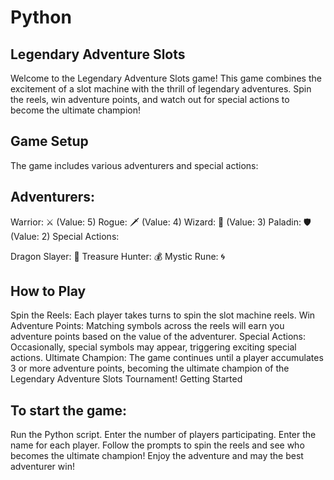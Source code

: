 # Python
## Legendary Adventure Slots
Welcome to the Legendary Adventure Slots game! This game combines the excitement of a slot machine with the thrill of legendary adventures. Spin the reels, win adventure points, and watch out for special actions to become the ultimate champion!

## Game Setup
The game includes various adventurers and special actions:

## Adventurers:

Warrior: ⚔️ (Value: 5)
Rogue: 🗡️ (Value: 4)
Wizard: 🔮 (Value: 3)
Paladin: 🛡️ (Value: 2)
Special Actions:

Dragon Slayer: 🐉
Treasure Hunter: 💰
Mystic Rune: 🌀


## How to Play
Spin the Reels: Each player takes turns to spin the slot machine reels.
Win Adventure Points: Matching symbols across the reels will earn you adventure points based on the value of the adventurer.
Special Actions: Occasionally, special symbols may appear, triggering exciting special actions.
Ultimate Champion: The game continues until a player accumulates 3 or more adventure points, becoming the ultimate champion of the Legendary Adventure Slots Tournament!
Getting Started
## To start the game:

Run the Python script.
Enter the number of players participating.
Enter the name for each player.
Follow the prompts to spin the reels and see who becomes the ultimate champion!
Enjoy the adventure and may the best adventurer win! 
